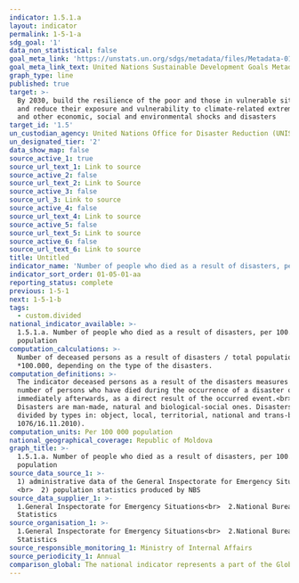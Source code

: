 ```yaml
---
indicator: 1.5.1.a
layout: indicator
permalink: 1-5-1-a
sdg_goal: '1'
data_non_statistical: false
goal_meta_link: 'https://unstats.un.org/sdgs/metadata/files/Metadata-01-05-01.pdf '
goal_meta_link_text: United Nations Sustainable Development Goals Metadata (PDF 224 KB)
graph_type: line
published: true
target: >-
  By 2030, build the resilience of the poor and those in vulnerable situations
  and reduce their exposure and vulnerability to climate-related extreme events
  and other economic, social and environmental shocks and disasters
target_id: '1.5'
un_custodian_agency: United Nations Office for Disaster Reduction (UNISDR)
un_designated_tier: '2'
data_show_map: false
source_active_1: true
source_url_text_1: Link to source
source_active_2: false
source_url_text_2: Link to Source
source_active_3: false
source_url_3: Link to source
source_active_4: false
source_url_text_4: Link to source
source_active_5: false
source_url_text_5: Link to source
source_active_6: false
source_url_text_6: Link to source
title: Untitled
indicator_name: 'Number of people who died as a result of disasters, per 100.000 population'
indicator_sort_order: 01-05-01-aa
reporting_status: complete
previous: 1-5-1
next: 1-5-1-b
tags:
  - custom.divided
national_indicator_available: >-
  1.5.1.a. Number of people who died as a result of disasters, per 100.000
  population
computation_calculations: >-
  Number of deceased persons as a result of disasters / total population 
  *100.000, depending on the type of the disasters.
computation_definitions: >-
  The indicator deceased persons as a result of the disasters measures the
  number of persons who have died during the occurrence of a disaster or
  immediately afterwards, as a direct result of the occurred event.<br> 
  Disasters are man-made, natural and biological-social ones. Disasters are
  divided by types in: object, local, territorial, national and trans-border (GD
  1076/16.11.2010).
computation_units: Per 100 000 population
national_geographical_coverage: Republic of Moldova
graph_title: >-
  1.5.1.a. Number of people who died as a result of disasters, per 100.000
  population
source_data_source_1: >-
  1) administrative data of the General Inspectorate for Emergency Situation
  <br>  2) population statistics produced by NBS
source_data_supplier_1: >-
  1.General Inspectorate for Emergency Situations<br>  2.National Bureau of
  Statistics
source_organisation_1: >-
  1.General Inspectorate for Emergency Situations<br>  2.National Bureau of
  Statistics
source_responsible_monitoring_1: Ministry of Internal Affairs
source_periodicity_1: Annual
comparison_global: The national indicator represents a part of the Global indicator
---
```

